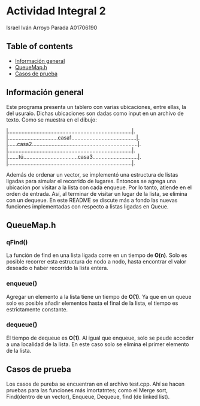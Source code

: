 # Actividad Integral 2
Israel Iván Arroyo Parada
A01706190
## Table of contents
* [Información general](#información-general)
* [QueueMap.h](#queuemap.h)
* [Casos de prueba](#casos_de_prueba)

## Información general
Este programa presenta un tablero con varias ubicaciones, entre ellas, la del usuraio.
Dichas ubicaciones son dadas como input en un archivo de texto.
Como se muestra en el dibujo:

|..................................................................................|.  
|.................................casa1...........................................|.  
|......casa2......................................................................|.  
|..................................................................................|.  
|.......tú....................................casa3..............................|.  
|..................................................................................|.  


Además de ordenar un vector, se implementó una estructura de listas ligadas para simular el recorrido de lugares. Entonces se agrega una ubicacion por visitar a la lista con cada enqueue. Por lo tanto, atiende en el orden de entrada. Así, al terminar de visitar un lugar de la lista, se elimina con un dequeue.
En este README se discute más a fondo las nuevas funciones implementadas con respecto a listas ligadas en Queue.
## QueueMap.h
### qFind()
La función de find en una lista ligada corre en un tiempo de **O(n)**. Solo es posible recorrer esta estructura de nodo a nodo, hasta encontrar el valor deseado o haber recorrido la lista entera. 
### enqueue()
Agregar un elemento a la lista tiene un tiempo de **O(1)**. Ya que en un queue solo es posible añadir elementos hasta el final de la lista, el tiempo es estrictamente constante.
### dequeue()
El tiempo de dequeue es  **O(1)**. Al igual que enqueue, solo se peude acceder a una localidad de la lista. En este caso solo se elimina el primer elemento de la lista.

## Casos de prueba
Los casos de pureba se encuentran en el archivo test.cpp. Ahí se hacen pruebas para las funciones más imortatntes; como el Merge sort, Find(dentro de un vector), Enqueue, Dequeue, find (de linked list). 
